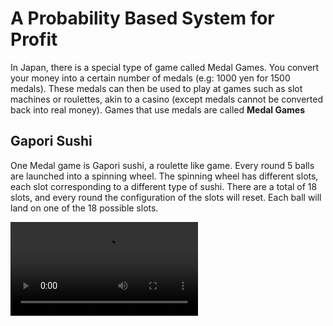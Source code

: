# A Probability Based System for Profit
In Japan, there is a special type of game called Medal Games.
You convert your money into a certain number of medals (e.g: 1000 yen for 1500 medals).
These medals can then be used to play at games such as slot machines or roulettes, akin to a casino (except medals cannot be converted back into real money).
Games that use medals are called <strong>Medal Games</strong>

## Gapori Sushi
One Medal game is Gapori sushi, a roulette like game.
Every round 5 balls are launched into a spinning wheel. 
The spinning wheel has different slots, each slot corresponding to a different type of sushi.
There are a total of 18 slots, and every round the configuration of the slots will reset. Each ball will land on one of the 18 possible slots.

<video src="https://github.com/Andrewzekid/GaporiSushi/assets/79450923/015303ac-dbb4-47c9-863b-262bfafe81e1" />

For instance, on 1 round there may be 3 slots for salmon, 4 slots for eggs, 5 slots for nato...etc.
On the next round it will be a totally different configuration: 2 slots for unagis, 4 slots for maguro, 3 slots for kaviar...etc.

At the start of a round, you spend medals betting that a given combination of 2-5 sushis will be chosen.
Of course, the best odds are given by betting that 5 sushis will be chosen. If you get it right, you will win medals.
If you get it wrong, you will lose medals. 

I set out to create a system which, given the current configuration of the wheel, gives you the most profitable combination of 5 sushis to bet on.

## Probability calculations
To make profit, we have to first know the EV (expected value) of all combinations. THis is done firstly by calculating the probability of all combinations.

![images](https://github.com/Andrewzekid/GaporiSushi/assets/79450923/434a47f1-69fe-45a6-aab4-931a16c4780a)

To do this, we run a monte carlo simulation by playing the game 1,000,000 times, noting down the number of occurances for each combination of 5. The number of occurances is then divided by 1,000,000 to find the probability of a specific combination.
After this we calculate the payout for each combination (how much you win if that combination comes up) and find the expected value.

EV = Probability(Win) X Payout - Cost

We then sort all the different combinations by expected values and bet on the combination with the highest EV.

## Results
Start: 550 Medals
End (After 10 games): 640 Medals <span style="color:green;">(+90 Medals, ^16%)</span>)
